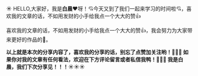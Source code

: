 :sunny: HELLO,大家好，我是**白晨**:heart:呀！:cupid:今天又到了我们一起来学习的时间啦:cupid:，喜欢我的文章的话，不如用发财的小手给我点一个大大的赞:thumbsup:

喜欢我的文章的话，不如用发财的小手给我点一个大大的赞:thumbsup:，我会努力为大家带来更好的作品的:muscle:。



**以上就是本次的分享内容了，喜欢我的分享的话，别忘了点赞加关注哟！:gift_heart::gift_heart::gift_heart:
如果你对我的文章有任何看法，欢迎在下方评论留言或者私信我鸭！:tada::tada::tada:
我是白晨，我们下次分享见！！！**:sunny::sunny::sunny:

